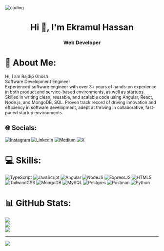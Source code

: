 <img  alt="coding"  src="https://i.ibb.co/0DQNW7k/Untitled-design-1.png">
<h1 align="center">Hi 👋, I'm Ekramul Hassan</h1>
<h3 align="center">Web Developer</h3>

# 💫 About Me:
Hi, I am Rajdip Ghosh<br>Software Development Engineer<br>Experienced software engineer with over 3+ years of hands-on experience in both product and service-based environments, as well as startups. Skilled in writing clean, reusable, and scalable code using Angular, React, Node.js, and MongoDB, SQL. Proven track record of driving innovation and efficiency in software development, adept at thriving in collaborative, fast- paced startup environments.


## 🌐 Socials:
[![Instagram](https://img.shields.io/badge/Instagram-%23E4405F.svg?logo=Instagram&logoColor=white)](https://instagram.com/raazdeepghosh) [![LinkedIn](https://img.shields.io/badge/LinkedIn-%230077B5.svg?logo=linkedin&logoColor=white)](https://linkedin.com/in/rajdipghosh) [![Medium](https://img.shields.io/badge/Medium-12100E?logo=medium&logoColor=white)](https://medium.com/@rajdip.ghosh) [![X](https://img.shields.io/badge/X-black.svg?logo=X&logoColor=white)](https://x.com/raazdeepghosh) 

# 💻 Skills:
![TypeScript](https://img.shields.io/badge/typescript-%23007ACC.svg?style=for-the-badge&logo=typescript&logoColor=white) ![JavaScript](https://img.shields.io/badge/javascript-%23323330.svg?style=for-the-badge&logo=javascript&logoColor=%23F7DF1E)
![Angular](https://img.shields.io/badge/angular-%23DD0031.svg?style=for-the-badge&logo=angular&logoColor=white) ![NodeJS](https://img.shields.io/badge/node.js-6DA55F?style=for-the-badge&logo=node.js&logoColor=white)
![ExpressJS](https://img.shields.io/badge/express.js-6DA55F?style=for-the-badge&logo=express.js&logoColor=white) ![HTML5](https://img.shields.io/badge/html5-%23E34F26.svg?style=for-the-badge&logo=html5&logoColor=white) ![TailwindCSS](https://img.shields.io/badge/tailwindcss-%2338B2AC.svg?style=for-the-badge&logo=tailwind-css&logoColor=white) ![MongoDB](https://img.shields.io/badge/MongoDB-%234ea94b.svg?style=for-the-badge&logo=mongodb&logoColor=white) ![MySQL](https://img.shields.io/badge/mysql-4479A1.svg?style=for-the-badge&logo=mysql&logoColor=white) ![Postgres](https://img.shields.io/badge/postgres-%23316192.svg?style=for-the-badge&logo=postgresql&logoColor=white) ![Postman](https://img.shields.io/badge/Postman-FF6C37?style=for-the-badge&logo=postman&logoColor=white)  ![Python](https://img.shields.io/badge/python-3670A0?style=for-the-badge&logo=python&logoColor=ffdd54)
# 📊 GitHub Stats:
![](https://github-readme-stats.vercel.app/api?username=RajdipGhosh99&theme=ambient_gradient&hide_border=false&include_all_commits=false&count_private=false)<br/>
![](https://github-readme-streak-stats.herokuapp.com/?user=RajdipGhosh99&theme=ambient_gradient&hide_border=false)<br/>
![](https://github-readme-stats.vercel.app/api/top-langs/?username=RajdipGhosh99&theme=ambient_gradient&hide_border=false&include_all_commits=false&count_private=false&layout=compact)

---
[![](https://visitcount.itsvg.in/api?id=RajdipGhosh99&icon=0&color=0)](https://visitcount.itsvg.in)

<!-- Proudly created with GPRM ( https://gprm.itsvg.in ) -->


